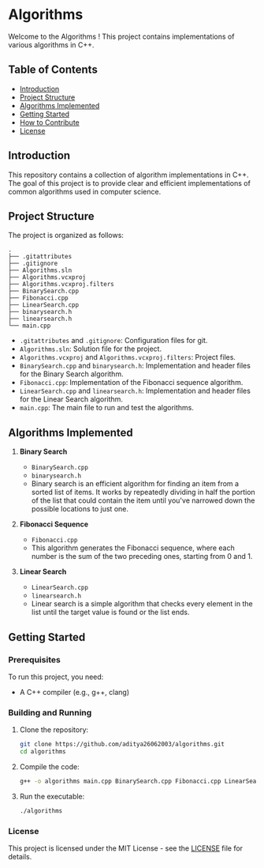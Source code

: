 # Algorithms 

Welcome to the Algorithms ! This project contains implementations of various algorithms in C++.

## Table of Contents

- [Introduction](#introduction)
- [Project Structure](#project-structure)
- [Algorithms Implemented](#algorithms-implemented)
- [Getting Started](#getting-started)
- [How to Contribute](#how-to-contribute)
- [License](#license)

## Introduction

This repository contains a collection of algorithm implementations in C++. The goal of this project is to provide clear and efficient implementations of common algorithms used in computer science.

## Project Structure

The project is organized as follows:
```
.
├── .gitattributes
├── .gitignore
├── Algorithms.sln
├── Algorithms.vcxproj
├── Algorithms.vcxproj.filters
├── BinarySearch.cpp
├── Fibonacci.cpp
├── LinearSearch.cpp
├── binarysearch.h
├── linearsearch.h
└── main.cpp
```

- `.gitattributes` and `.gitignore`: Configuration files for git.
- `Algorithms.sln`: Solution file for the project.
- `Algorithms.vcxproj` and `Algorithms.vcxproj.filters`: Project files.
- `BinarySearch.cpp` and `binarysearch.h`: Implementation and header files for the Binary Search algorithm.
- `Fibonacci.cpp`: Implementation of the Fibonacci sequence algorithm.
- `LinearSearch.cpp` and `linearsearch.h`: Implementation and header files for the Linear Search algorithm.
- `main.cpp`: The main file to run and test the algorithms.

## Algorithms Implemented

1. **Binary Search**
   - `BinarySearch.cpp`
   - `binarysearch.h`
   - Binary search is an efficient algorithm for finding an item from a sorted list of items. It works by repeatedly dividing in half the portion of the list that could contain the item until you've narrowed down the possible locations to just one.

2. **Fibonacci Sequence**
   - `Fibonacci.cpp`
   - This algorithm generates the Fibonacci sequence, where each number is the sum of the two preceding ones, starting from 0 and 1.

3. **Linear Search**
   - `LinearSearch.cpp`
   - `linearsearch.h`
   - Linear search is a simple algorithm that checks every element in the list until the target value is found or the list ends.

## Getting Started

### Prerequisites

To run this project, you need:

- A C++ compiler (e.g., g++, clang)

### Building and Running

1. Clone the repository:

   ```bash
   git clone https://github.com/aditya26062003/algorithms.git
   cd algorithms
   ```
2. Compile the code:

   ```bash
   g++ -o algorithms main.cpp BinarySearch.cpp Fibonacci.cpp LinearSearch.cpp
   ```
3. Run the executable:

   ```bash
   ./algorithms
   ```
### License
This project is licensed under the MIT License - see the [LICENSE](https://github.com/aditya26062003/Algorithms/blob/master/LICENSE) file for details.
